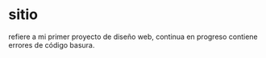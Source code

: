 # sitio
refiere a mi primer proyecto de diseño web, continua en progreso contiene errores de código basura.
